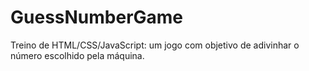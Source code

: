 # GuessNumberGame
Treino de HTML/CSS/JavaScript: um jogo com objetivo de adivinhar o número escolhido pela máquina.
